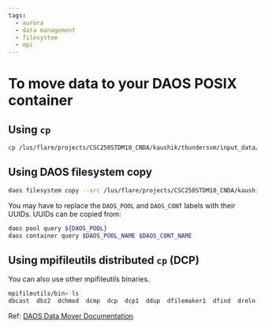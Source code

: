 ```yaml
---
tags:
  - aurora
  - data management
  - filesystem
  - mpi
---
```


# To move data to your DAOS POSIX container

## Using `cp`

```bash
cp /lus/flare/projects/CSC250STDM10_CNDA/kaushik/thundersvm/input_data/real-sim_M100000_K25000_S0.836 /tmp/${DAOS_POOL}/${DAOS_CONT}
```

## Using DAOS filesystem copy

```bash
daos filesystem copy --src /lus/flare/projects/CSC250STDM10_CNDA/kaushik/thundersvm/input_data/real-sim_M100000_K25000_S0.836 --dst daos://tmp/${DAOS_POOL}/${DAOS_CONT}
```

You may have to replace the `DAOS_POOL` and `DAOS_CONT` labels with their UUIDs. UUIDs can be copied from:

```bash
daos pool query ${DAOS_POOL}
daos container query $DAOS_POOL_NAME $DAOS_CONT_NAME
```

## Using mpifileutils distributed `cp` (DCP)

You can also use other mpifileutils binaries.

```bash
mpifileutils/bin> ls
dbcast  dbz2  dchmod  dcmp  dcp  dcp1  ddup  dfilemaker1  dfind  dreln  drm  dstripe  dsync  dtar  dwalk
```

Ref: [DAOS Data Mover Documentation](https://docs.daos.io/v2.4/testing/datamover/)